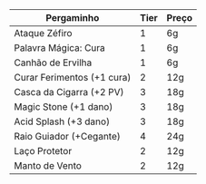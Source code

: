 | Pergaminho                 | Tier | Preço |
| -------------------------- | ---- | ----- |
| Ataque Zéfiro              | 1    | 6g    |
| Palavra Mágica: Cura       | 1    | 6g    |
| Canhão de Ervilha          | 1    | 6g    |
| Curar Ferimentos (+1 cura) | 2    | 12g   |
| Casca da Cigarra (+2 PV)   | 3    | 18g   |
| Magic Stone (+1 dano)      | 3    | 18g   |
| Acid Splash (+3 dano)      | 3    | 18g   |
| Raio Guiador (+Cegante)    | 4    | 24g   |
| Laço Protetor              | 2    | 12g   |
| Manto de Vento             | 2    | 12g   |
